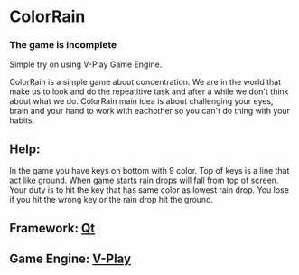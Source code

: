 # ColorRain
### The game is incomplete

Simple try on using V-Play Game Engine.

ColorRain is a simple game about concentration. We are in the world that make us to look and do the repeatitive task and after a while we don't think about what we do.
ColorRain main idea is about challenging your eyes, brain and your hand to work with eachother so you can't do thing with your habits.

## Help:
In the game you have keys on bottom with 9 color. Top of keys is a line that act like ground. When game starts rain drops will fall from top of screen. Your duty is to hit the key that has same color as lowest rain drop. You lose if you hit the wrong key or the rain drop hit the ground.



## Framework: [Qt](https://www.qt.io/)
## Game Engine: [V-Play](http://v-play.net/)
